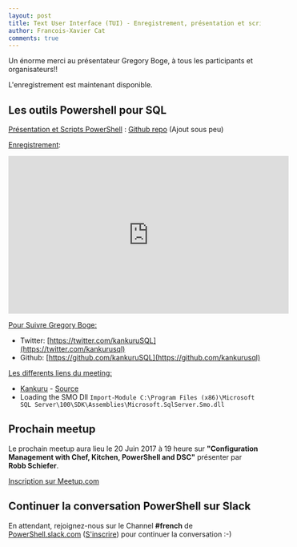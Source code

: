 ```yaml
---
layout: post
title: Text User Interface (TUI) - Enregistrement, présentation et scripts
author: Francois-Xavier Cat
comments: true
---
```


Un énorme merci au présentateur Gregory Boge, à tous les participants et organisateurs!!

L'enregistrement est maintenant disponible.

## Les outils Powershell pour SQL

<u>Présentation et Scripts PowerShell</u> : [Github repo](https://github.com/FrPSUG/Presentations/) (Ajout sous peu)

<u>Enregistrement</u>:
<iframe width="560" height="315" src="https://www.youtube.com/embed/gIzxfEeOtJU" frameborder="0" allowfullscreen></iframe>

<u>Pour Suivre Gregory Boge:</u>
* Twitter: [https://twitter.com/kankuruSQL](https://twitter.com/kankurusql)
* Github: [https://github.com/kankuruSQL](https://github.com/kankurusql)


<u>Les differents liens du meeting:</u>
* [Kankuru](http://kankuru.com/) - [Source](https://github.com/kankurusql/kmo)
* Loading the SMO Dll ```Import-Module C:\Program Files (x86)\Microsoft SQL Server\100\SDK\Assemblies\Microsoft.SqlServer.Smo.dll```



## Prochain meetup
Le prochain meetup aura lieu le 20 Juin 2017 à 19 heure sur <b>"Configuration Management with Chef, Kitchen, PowerShell and DSC"</b> présenter par <b>Robb Schiefer</b>.

[Inscription sur Meetup.com](https://www.meetup.com/fr-FR/FrenchPSUG/events/239474069/)

## Continuer la conversation PowerShell sur Slack

En attendant, rejoignez-nous sur le Channel <b>#french</b> de <a href="https://powershell.slack.com/Slack">PowerShell.slack.com</a>  (<a href="http://slack.poshcode.org/">S'inscrire</a>) pour continuer la conversation :-)
